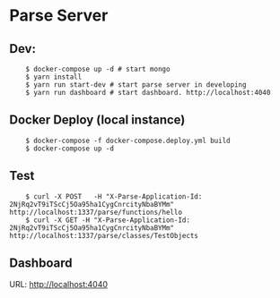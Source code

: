 # Parse Server

## Dev: 
```shell
    $ docker-compose up -d # start mongo
    $ yarn install
    $ yarn run start-dev # start parse server in developing 
    $ yarn run dashboard # start dashboard. http://localhost:4040
```


## Docker Deploy (local instance)
```shell
    $ docker-compose -f docker-compose.deploy.yml build
    $ docker-compose up -d
```

## Test 
```shell
    $ curl -X POST   -H "X-Parse-Application-Id: 2NjRq2vT9iTScCj5Oa95ha1CygCnrcityNbaBYMm" http://localhost:1337/parse/functions/hello
    $ curl -X GET -H "X-Parse-Application-Id: 2NjRq2vT9iTScCj5Oa95ha1CygCnrcityNbaBYMm" http://localhost:1337/parse/classes/TestObjects
```

## Dashboard
URL: [http://localhost:4040](http://localhost:4040)
